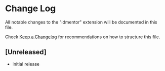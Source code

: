 # Change Log

All notable changes to the "idmentor" extension will be documented in this file.

Check [Keep a Changelog](http://keepachangelog.com/) for recommendations on how to structure this file.

## [Unreleased]

- Initial release